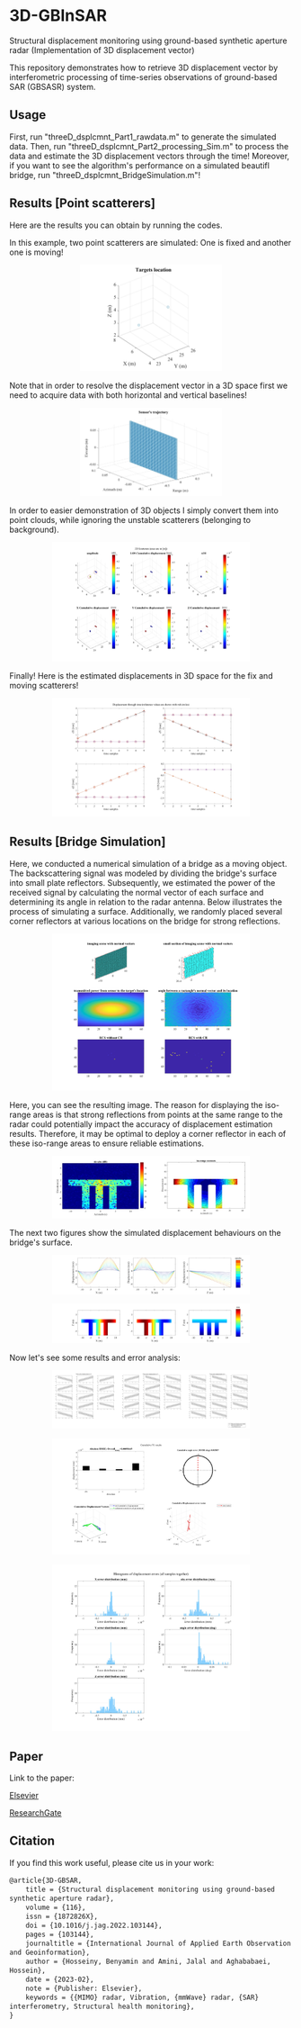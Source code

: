 # 3D-GBInSAR
Structural displacement monitoring using ground-based synthetic aperture radar (Implementation of 3D displacement vector)

This repository demonstrates how to retrieve 3D displacement vector by interferometric processing of time-series observations of ground-based SAR (GBSASR) system.
## Usage
First, run "threeD_dsplcmnt_Part1_rawdata.m" to generate the simulated data.
Then, run "threeD_dsplcmnt_Part2_processing_Sim.m" to process the data and estimate the 3D displacement vectors through the time!
Moreover, if you want to see the algorithm's performance on a simulated beautifl bridge, run "threeD_dsplcmnt_BridgeSimulation.m"!

## Results [Point scatterers]
Here are the results you can obtain by running the codes.

In this example, two point scatterers are simulated: One is fixed and another one is moving!
<p align="center">
 <img src="results/TargetGeometry.jpg" width=50%>
</p>

Note that in order to resolve the displacement vector in a 3D space first we need to acquire data with both horizontal and vertical baselines!
<p align="center">
 <img src="results/AntennaGeometry.jpg" width=50%>
</p>

In order to easier demonstration of 3D objects I simply convert them into point clouds, while ignoring the unstable scatterers (belonging to background).
<p align="center">
 <img src="results/PointCloud.jpg" width=70%>
</p>

Finally! Here is the estimated displacements in 3D space for the fix and moving scatterers!
<p align="center">
 <img src="results/DisplacementVectors.jpg" width=70%>
</p>

## Results [Bridge Simulation]
Here, we conducted a numerical simulation of a bridge as a moving object. The backscattering signal was modeled by dividing the bridge's surface into small plate reflectors. Subsequently, we estimated the power of the received signal by calculating the normal vector of each surface and determining its angle in relation to the radar antenna.
Below illustrates the process of simulating a surface. Additionally, we randomly placed several corner reflectors at various locations on the bridge for strong reflections.
<p align="center">
 <img src="results/Scene simulation process.jpg" width=70%>
</p>

Here, you can see the resulting image. The reason for displaying the iso-range areas is that strong reflections from points at the same range to the radar could potentially impact the accuracy of displacement estimation results. Therefore, it may be optimal to deploy a corner reflector in each of these iso-range areas to ensure reliable estimations.
<p align="center">
 <img src="results/SLC simulations.jpg" width=70%>
</p>

The next two figures show the simulated displacement behaviours on the bridge's surface.
<p align="center">
 <img src="results/Displacement functions.jpg" width=70%>
</p>
<p align="center">
 <img src="results/Reference displacement map.jpg" width=70%>
</p>

Now let's see some results and error analysis:
<p align="center">
 <img src="results/Time series results for XYZ.jpg" width=70%>
</p>
<p align="center">
 <img src="results/Abstract results.jpg" width=70%>
</p>
<p align="center">
 <img src="results/Histograms of displacement errors for each TS all samples together.jpg" width=70%>
</p>

## Paper
Link to the paper: 

[Elsevier](https://www.sciencedirect.com/science/article/pii/S1569843222003326) 

[ResearchGate](https://www.researchgate.net/publication/366313295_Structural_displacement_monitoring_using_ground-based_synthetic_aperture_radar)

## Citation
If you find this work useful, please cite us in your work:
```
@article{3D-GBSAR,
	title = {Structural displacement monitoring using ground-based synthetic aperture radar},
	volume = {116},
	issn = {1872826X},
	doi = {10.1016/j.jag.2022.103144},
	pages = {103144},
	journaltitle = {International Journal of Applied Earth Observation and Geoinformation},
	author = {Hosseiny, Benyamin and Amini, Jalal and Aghababaei, Hossein},
	date = {2023-02},
	note = {Publisher: Elsevier},
	keywords = {{MIMO} radar, Vibration, {mmWave} radar, {SAR} interferometry, Structural health monitoring},
}
```
